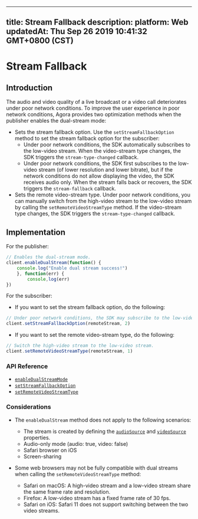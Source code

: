 
---
title: Stream Fallback
description: 
platform: Web
updatedAt: Thu Sep 26 2019 10:41:32 GMT+0800 (CST)
---
# Stream Fallback
## Introduction

The audio and video quality of a live broadcast or a video call deteriorates under poor network conditions. To improve the user experience in poor network conditions,  Agora provides two optimization methods when the publisher enables the dual-stream mode:

- Sets the stream fallback option. Use the `setStreamFallbackOption` method to set the stream fallback option for the subscriber:
  - Under poor network conditions, the SDK automatically subscribes to the low-video stream. When the video-stream type changes, the SDK triggers the `stream-type-changed` callback.
  - Under poor network conditions, the SDK first subscribes to the low-video stream (of lower resolution and lower bitrate), but if the network conditions do not allow displaying the video, the SDK receives audio only. When the stream falls back or recovers, the SDK triggers the `stream-fallback` callback.
- Sets the remote video-stream type. Under poor network conditions, you can manually switch from the high-video stream to the low-video stream by calling the `setRemoteVideoStreamType` method. If the video-stream type changes, the SDK triggers the `stream-type-changed` callback.

## Implementation

For the publisher:

```javascript
// Enables the dual-stream mode.
client.enableDualStream(function() {
    console.log("Enable dual stream success!")
    }, function(err) {
        console,log(err)
})
```

For the subscriber:

- If you want to set the stream fallback option, do the following:

```javascript
// Under poor network conditions, the SDK may subscribe to the low-video stream first, but if the network conditions do not allow displaying the video, the SDK receives audio only.
client.setStreamFallbackOption(remoteStream, 2)
```

- If you want to set the remote video-stream type, do the following:

```javascript
// Switch the high-video stream to the low-video stream.
client.setRemoteVideoStreamType(remoteStream, 1)
```

### API Reference

- [`enableDualStreamMode`](https://docs.agora.io/en/Interactive%20Broadcast/API%20Reference/web/interfaces/agorartc.client.html#enabledualstream)
- [`setStreamFallbackOption`](https://docs.agora.io/en/Interactive%20Broadcast/API%20Reference/web/interfaces/agorartc.client.html#setstreamfallbackoption)
- [`setRemoteVideoStreamType`](https://docs.agora.io/en/Interactive%20Broadcast/API%20Reference/web/interfaces/agorartc.client.html#setremotevideostreamtype)

### Considerations

- The `enableDualStream` method does not apply to the following scenarios:
  - The stream is created by defining the [`audioSource`](https://docs.agora.io/en/Interactive%20Broadcast/API%20Reference/web/interfaces/agorartc.streamspec.html#audiosource) and [`videoSource`](https://docs.agora.io/en/Interactive%20Broadcast/API%20Reference/web/interfaces/agorartc.streamspec.html#videosource) properties.
  - Audio-only mode (audio: true, video: false)
  - Safari browser on iOS
  - Screen-sharing

- Some web browsers may not be fully compatible with dual streams when calling the `setRemoteVideoStreamType` method:
  - Safari on macOS: A high-video stream and a low-video stream share the same frame rate and resolution.
  - Firefox: A low-video stream has a fixed frame rate of 30 fps.
  - Safari on iOS: Safari 11 does not support switching between the two video streams.



